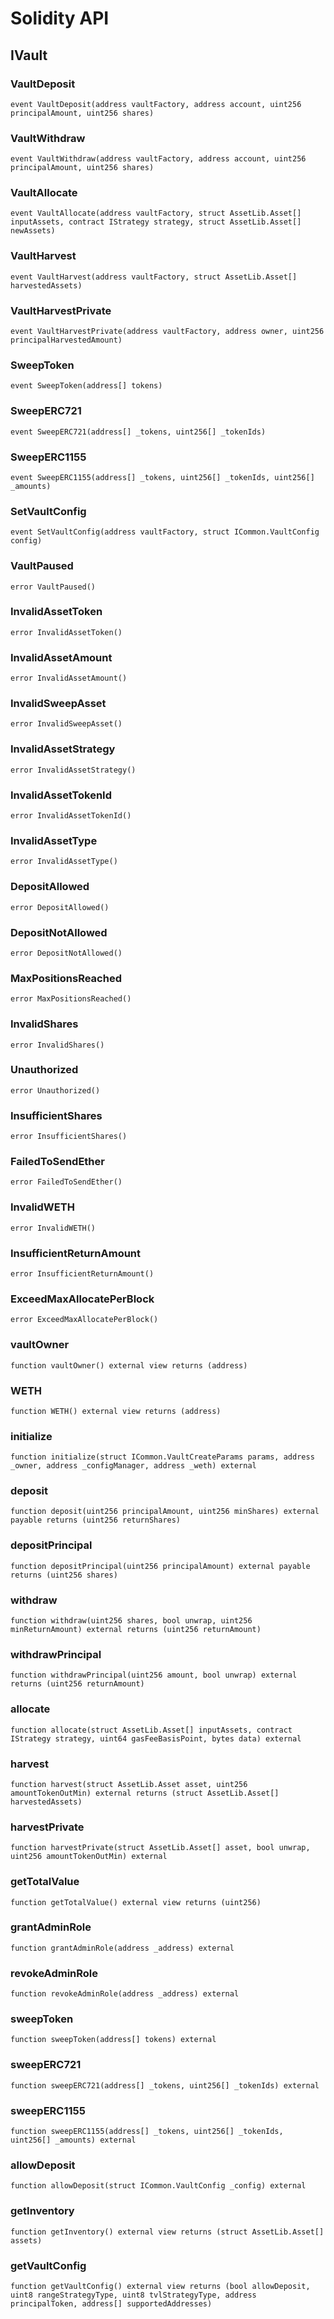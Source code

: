 # Solidity API

## IVault

### VaultDeposit

```solidity
event VaultDeposit(address vaultFactory, address account, uint256 principalAmount, uint256 shares)
```

### VaultWithdraw

```solidity
event VaultWithdraw(address vaultFactory, address account, uint256 principalAmount, uint256 shares)
```

### VaultAllocate

```solidity
event VaultAllocate(address vaultFactory, struct AssetLib.Asset[] inputAssets, contract IStrategy strategy, struct AssetLib.Asset[] newAssets)
```

### VaultHarvest

```solidity
event VaultHarvest(address vaultFactory, struct AssetLib.Asset[] harvestedAssets)
```

### VaultHarvestPrivate

```solidity
event VaultHarvestPrivate(address vaultFactory, address owner, uint256 principalHarvestedAmount)
```

### SweepToken

```solidity
event SweepToken(address[] tokens)
```

### SweepERC721

```solidity
event SweepERC721(address[] _tokens, uint256[] _tokenIds)
```

### SweepERC1155

```solidity
event SweepERC1155(address[] _tokens, uint256[] _tokenIds, uint256[] _amounts)
```

### SetVaultConfig

```solidity
event SetVaultConfig(address vaultFactory, struct ICommon.VaultConfig config)
```

### VaultPaused

```solidity
error VaultPaused()
```

### InvalidAssetToken

```solidity
error InvalidAssetToken()
```

### InvalidAssetAmount

```solidity
error InvalidAssetAmount()
```

### InvalidSweepAsset

```solidity
error InvalidSweepAsset()
```

### InvalidAssetStrategy

```solidity
error InvalidAssetStrategy()
```

### InvalidAssetTokenId

```solidity
error InvalidAssetTokenId()
```

### InvalidAssetType

```solidity
error InvalidAssetType()
```

### DepositAllowed

```solidity
error DepositAllowed()
```

### DepositNotAllowed

```solidity
error DepositNotAllowed()
```

### MaxPositionsReached

```solidity
error MaxPositionsReached()
```

### InvalidShares

```solidity
error InvalidShares()
```

### Unauthorized

```solidity
error Unauthorized()
```

### InsufficientShares

```solidity
error InsufficientShares()
```

### FailedToSendEther

```solidity
error FailedToSendEther()
```

### InvalidWETH

```solidity
error InvalidWETH()
```

### InsufficientReturnAmount

```solidity
error InsufficientReturnAmount()
```

### ExceedMaxAllocatePerBlock

```solidity
error ExceedMaxAllocatePerBlock()
```

### vaultOwner

```solidity
function vaultOwner() external view returns (address)
```

### WETH

```solidity
function WETH() external view returns (address)
```

### initialize

```solidity
function initialize(struct ICommon.VaultCreateParams params, address _owner, address _configManager, address _weth) external
```

### deposit

```solidity
function deposit(uint256 principalAmount, uint256 minShares) external payable returns (uint256 returnShares)
```

### depositPrincipal

```solidity
function depositPrincipal(uint256 principalAmount) external payable returns (uint256 shares)
```

### withdraw

```solidity
function withdraw(uint256 shares, bool unwrap, uint256 minReturnAmount) external returns (uint256 returnAmount)
```

### withdrawPrincipal

```solidity
function withdrawPrincipal(uint256 amount, bool unwrap) external returns (uint256 returnAmount)
```

### allocate

```solidity
function allocate(struct AssetLib.Asset[] inputAssets, contract IStrategy strategy, uint64 gasFeeBasisPoint, bytes data) external
```

### harvest

```solidity
function harvest(struct AssetLib.Asset asset, uint256 amountTokenOutMin) external returns (struct AssetLib.Asset[] harvestedAssets)
```

### harvestPrivate

```solidity
function harvestPrivate(struct AssetLib.Asset[] asset, bool unwrap, uint256 amountTokenOutMin) external
```

### getTotalValue

```solidity
function getTotalValue() external view returns (uint256)
```

### grantAdminRole

```solidity
function grantAdminRole(address _address) external
```

### revokeAdminRole

```solidity
function revokeAdminRole(address _address) external
```

### sweepToken

```solidity
function sweepToken(address[] tokens) external
```

### sweepERC721

```solidity
function sweepERC721(address[] _tokens, uint256[] _tokenIds) external
```

### sweepERC1155

```solidity
function sweepERC1155(address[] _tokens, uint256[] _tokenIds, uint256[] _amounts) external
```

### allowDeposit

```solidity
function allowDeposit(struct ICommon.VaultConfig _config) external
```

### getInventory

```solidity
function getInventory() external view returns (struct AssetLib.Asset[] assets)
```

### getVaultConfig

```solidity
function getVaultConfig() external view returns (bool allowDeposit, uint8 rangeStrategyType, uint8 tvlStrategyType, address principalToken, address[] supportedAddresses)
```

